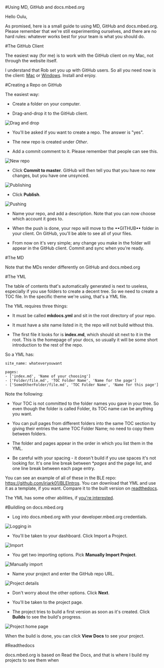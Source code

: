 #Using MD, GitHub and docs.mbed.org

Hello Oulu,

As promised, here is a small guide to using MD, GitHub and docs.mbed.org. Please remember that we're still experimenting ourselves, and there are no hard rules: whatever works best for your team is what you should do.

#The GitHub Client

The easiest way (for me) is to work with the GitHub client on my Mac, not through the website itself.

I understand that Rob set you up with GitHub users. So all you need now is the client: [Mac](https://mac.github.com/) or [Windows](https://windows.github.com/). Install and enjoy. 

#Creating a Repo on GitHub

The easiest way:

- Create a folder on your computer.

- Drag-and-drop it to the GitHub client.

![Drag and drop](/UsingGitHub/Images/NewRepo.png)

-  You'll be asked if you want to create a repo. The answer is "yes".

- The new repo is created under *Other*. 

- Add a commit comment to it. Please remember that people can see this.

![New repo](/UsingGitHub/Images/RepoInOther.png)

- Click **Commit to master**. GitHub will then tell you that you have no new changes, but you have one unsynced. 

![Publishing](/UsingGitHub/Images/Publish.png)

- Click **Publish**.

![Pushing](/UsingGitHub/Images/Push.png)

- Name your repo, and add a description. Note that you can now choose which account it goes to.

- When the push is done, your repo will move to the ••GITHUB•• folder in your client. On GitHub, you'll be able to see all of your files.

- From now on it's very simple; any change you make in the folder will appear in the GitHub client. Commit and sync when you're ready.

#The MD

Note that the MDs render differently on GitHub and docs.mbed.org

#The YML

The table of contents that's automatically generated is next to useless, especially if you use folders to create a decent tree. So we need to create a TOC file. In the specific theme we're using, that's a YML file.

The YML requires three things:

- It must be called **mkdocs.yml** and sit in the root directory of your repo.

- It must have a site name listed in it; the repo will not build without this. 

- The first file it looks for is **index.md**, which should sit next to it in the root. This is the homepage of your docs, so usually it will be some short introduction to the rest of the repo.

So a YML has:

	site_name: whateveryouwant

	pages:
	- ['index.md', 'Name of your choosing']
	- ['Folder/file.md', 'TOC Folder Name', 'Name for the page']
	- ['SomeOtherFolder/file.md', 'TOC Folder Name', 'Name for this page']

Note the following:

- Your TOC is not committed to the folder names you gave in your tree. So even though the folder is called Folder, its TOC name can be anything you want.

- You can pull pages from different folders into the same TOC section by giving their entries the same TOC Folder Name; no need to copy them between folders.

- The folder and pages appear in the order in which you list them in the YML.

- Be careful with your spacing - it doesn't build if you use spaces it's not looking for. It's one line break between **pages* and the page list, and one line break between each page entry.

You can see an example of all of these in the BLE repo: https://github.com/iriark01/BLEIntros. You can download that YML and use it as a template, if you want. Compare it to the built version on [readthedocs](http://ble-intros.readthedocs.org/en/latest/).

The YML has some other abilities, if [you're interested](http://www.mkdocs.org/user-guide/configuration/).

#Buildling on docs.mbed.org

- Log into docs.mbed.org with your developer.mbed.org credentials.

![Logging in](/UsingGitHub/Images/DocsLogin.png)

- You'll be taken to your dashboard. Click Import a Project.

![Import](/UsingGitHub/Images/Import.png)

- You get two importing options. Pick **Manually Import Project**.

![Manually import](/UsingGitHub/Images/ManuallyImport.png)

- Name your project and enter the GitHub repo URL.

![Project details](/UsingGitHub/Images/ProjectDetails.png)

- Don't worry about the other options. Click **Next**.

- You'll be taken to the project page.

- The project tries to build a first version as soon as it's created. Click **Builds** to see the build's progress. 

![Project home page](/UsingGitHub/Images/ProjectHome.png)

When the build is done, you can click **View Docs** to see your project. 

#Readthedocs

docs.mbed.org is based on Read the Docs, and that is where I build my projects to see them when 

